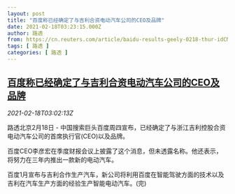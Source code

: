 ```yaml
---
layout: post
title: "百度称已经确定了与吉利合资电动汽车公司的CEO及品牌"
date: 2021-02-18T03:23:15.000Z
author: 路透
from: https://cn.reuters.com/article/baidu-results-geely-0218-thur-idCNKBS2AI08X
tags: [ 路透 ]
categories: [ 路透 ]
---
```

<!--1613618595000-->
[百度称已经确定了与吉利合资电动汽车公司的CEO及品牌](https://cn.reuters.com/article/baidu-results-geely-0218-thur-idCNKBS2AI08X)
------

<div>
<div><i>2021-02-18T03:02:13Z</i></div><p>路透北京2月18日 - 中国搜索巨头百度周四宣布，已经确定了与浙江吉利控股合资电动汽车公司的首席执行官(CEO)以及品牌。</p><p>百度CEO李彦宏在季度财报会议上披露了这个消息，但未透露名称。他还表示，将努力在三年内推出一款新的电动汽车。</p><p>百度1月宣布与吉利合作生产汽车，新公司将利用百度在智能驾驶方面的技术以及吉利在汽车生产方面的经验生产智能电动汽车。(完)</p>
</div>
